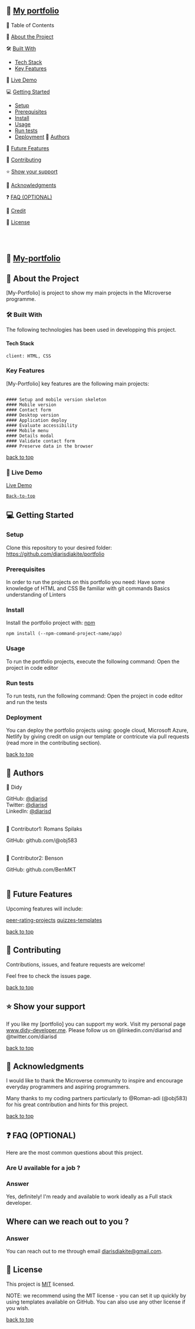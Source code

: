 ## 📖 [My portfolio](#my-portfolio)

📗 Table of Contents

📖 [About the Project](#about-the-project)

🛠 [Built With](#built-with)

- [Tech Stack](#tech-stack)
- [Key Features](#key-features)

🚀 [Live Demo](#live-demo)

💻 [Getting Started](#getting-started)

- [Setup](#setup)
- [Prerequisites](#prerequisites)
- [Install](#install)
- [Usage](#usage)
- [Run tests](#run-test)
- [Deployment](#deployment)
👥 [Authors](#authors)

🔭 [Future Features](#future-features)

🤝 [Contributing](#contributing)

⭐️ [Show your support](#show-your-support)

🙏 [Acknowledgments](#acknowledgment)

❓ [FAQ (OPTIONAL)](#faq)

📝 [Credit](#credit)

📝 [License](#licence)


<br><br>

## 📖 [My-portfolio](#my-portfolio)
## 📖 About the Project
[My-Portfolio] is project to show my main projects in the MIcroverse programme.

### 🛠 Built With
The following technologies has been used in developping this project. 

#### Tech Stack

```[Tech-stack]
client: HTML, CSS
```

### Key Features

[My-Portfolio] key features are the following main projects:

```[Tech-stack]

#### Setup and mobile version skeleton
#### Mobile version
#### Contact form
#### Desktop version
#### Application deploy
#### Evaluate accessibility
#### Mobile menu
#### Details modal
#### Validate contact form
#### Preserve data in the browser

```
[back to top](#my-portfolio)

### 🚀 Live Demo

[Live Demo](https://diarisdiakite.github.io/Portfolio/)

[`Back-to-top`](#my-portfolio)

## 💻 Getting Started

### Setup
Clone this repository to your desired folder:
https://github.com/diarisdiakite/portfolio 

### Prerequisites
In order to run the projects on this portfolio you need:
Have some knowledge of HTML and CSS
Be familiar with git commands
Basics understanding of Linters

### Install
Install the portfolio project with: [npm](https://www.npmjs.com/)

```[npm]
npm install (--npm-command-project-name/app)
```

### Usage
To run the portfolio projects, execute the following command: Open the project in code editor

### Run tests
To run tests, run the following command: Open the project in code editor and run the tests

### Deployment
You can deploy the portfolio projects using: google cloud, Microsoft Azure, Netlify by giving credit on usign our template or contricute via pull requests (read more in the contributing section).

[back to top](#my-portfolio)

## 👥 Authors

👤 Didy

GitHub: [@diarisd](github.com/diarisdiakite)
<br> Twitter: [@diarisd](@diarisdiakite)
<br>LinkedIn: [@diarisd](https://www.linkedin.com/in/diariatou-diakite-67ab80165/)
<br><br>

👤 Contributor1: Romans Spilaks

GitHub: github.com/@obj583
<br><br>

👤 Contributor2: Benson

GitHub: github.com/BenMKT
<br><br>

## 🔭 Future Features
Upcoming features will include:

 [peer-rating-projects]()
 [quizzes-templates]()
 
[back to top](#my-portfolio)

## 🤝 Contributing
Contributions, issues, and feature requests are welcome!

Feel free to check the issues page.

[back to top](#my-portfolio)

## ⭐️ Show your support
If you like my [portfolio] you can support my work. Visit my personal page www.didy-developer.me.
Please follow us on @linkedin.com/diarisd and @twitter.com/diarisd

[back to top](#my-portfolio)

## 🙏 Acknowledgments
I would like to thank the Microverse community to inspire and encourage everyday programmers and aspiring programmers.

Many thanks to my coding partners particularly to @Roman-adi (@obj583) for his great contribution and hints for this project. 

[back to top](#my-portfolio)

## ❓ FAQ (OPTIONAL)
Here are the most common questions about this project.

### Are U available for a job ?

### Answer
Yes, definitely! I'm ready and available to work ideally as a Full stack developer. 

## Where can we reach out to you ?

### Answer
You can reach out to me through email [diarisdiakite@gmail.com](). 

## 📝 License
This project is [MIT](https://mit-license.org/) licensed.

NOTE: we recommend using the MIT license - you can set it up quickly by using templates available on GitHub. You can also use any other license if you wish.

[back to top](#my-portfolio)
